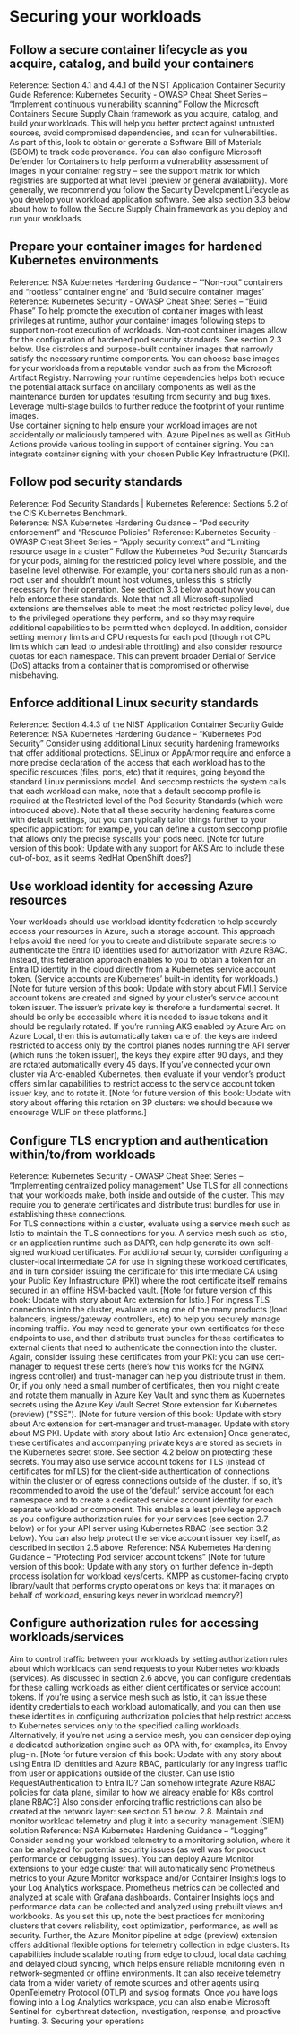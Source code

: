 # Securing your workloads
## Follow a secure container lifecycle as you acquire, catalog, and build your containers
Reference: Section 4.1 and 4.4.1 of the NIST Application Container Security Guide
Reference: Kubernetes Security - OWASP Cheat Sheet Series – “Implement continuous vulnerability scanning”
Follow the Microsoft Containers Secure Supply Chain framework as you acquire, catalog, and build your workloads.  This will help you better protect against untrusted sources, avoid compromised dependencies, and scan for vulnerabilities.  
As part of this, look to obtain or generate a Software Bill of Materials (SBOM) to track code provenance.  You can also configure Microsoft Defender for Containers to help perform a vulnerability assessment of images in your container registry – see the support matrix for which registries are supported at what level (preview or general availability).
More generally, we recommend you follow the Security Development Lifecycle as you develop your workload application software.
See also section 3.3 below about how to follow the Secure Supply Chain framework as you deploy and run your workloads.
## Prepare your container images for hardened Kubernetes environments
Reference: NSA Kubernetes Hardening Guidance – ‘“Non-root” containers and “rootless” container engine’ and ‘Build secuire container images’
Reference: Kubernetes Security - OWASP Cheat Sheet Series – “Build Phase”
To help promote the execution of container images with least privileges at runtime, author your container images following steps to support non-root execution of workloads.  Non-root container images allow for the configuration of hardened pod security standards.  See section 2.3 below.
Use distroless and purpose-built container images that narrowly satisfy the necessary runtime components.  You can choose base images for your workloads from a reputable vendor such as from the Microsoft Artifact Registry.  Narrowing your runtime dependencies helps both reduce the potential attack surface on ancillary components as well as the maintenance burden for updates resulting from security and bug fixes.  Leverage multi-stage builds to further reduce the footprint of your runtime images.  
Use container signing to help ensure your workload images are not accidentally or maliciously tampered with.  Azure Pipelines as well as GitHub Actions provide various tooling in support of container signing.  You can integrate container signing with your chosen Public Key Infrastructure (PKI).
## Follow pod security standards
Reference: Pod Security Standards | Kubernetes
Reference: Sections 5.2 of the CIS Kubernetes Benchmark.  
Reference: NSA Kubernetes Hardening Guidance – “Pod security enforcement” and “Resource Policies”
Reference: Kubernetes Security - OWASP Cheat Sheet Series – “Apply security context” and “Limiting resource usage in a cluster”
Follow the Kubernetes Pod Security Standards for your pods, aiming for the restricted policy level where possible, and the baseline level otherwise.  For example, your containers should run as a non-root user and shouldn’t mount host volumes, unless this is strictly necessary for their operation.  See section 3.3 below about how you can help enforce these standards.  Note that not all Microsoft-supplied extensions are themselves able to meet the most restricted policy level, due to the privileged operations they perform, and so they may require additional capabilities to be permitted when deployed.
In addition, consider setting memory limits and CPU requests for each pod (though not CPU limits which can lead to undesirable throttling) and also consider resource quotas for each namespace.  This can prevent broader Denial of Service (DoS) attacks from a container that is compromised or otherwise misbehaving.
## Enforce additional Linux security standards
Reference: Section 4.4.3 of the NIST Application Container Security Guide
Reference:  NSA Kubernetes Hardening Guidance – “Kubernetes Pod Security”
Consider using additional Linux security hardening frameworks that offer additional protections.  SELinux or AppArmor require and enforce a more precise declaration of the access that each workload has to the specific resources (files, ports, etc) that it requires, going beyond the standard Linux permissions model.  And seccomp restricts the system calls that each workload can make, note that a default seccomp profile is required at the Restricted level of the Pod Security Standards (which were introduced above). Note that all these security hardening features come with default settings, but you can typically tailor things further to your specific application: for example, you can define a custom seccomp profile that allows only the precise syscalls your pods need.
[Note for future version of this book: Update with any support for AKS Arc to include these out-of-box, as it seems RedHat OpenShift does?]
## Use workload identity for accessing Azure resources
Your workloads should use workload identity federation to help securely access your resources in Azure, such a storage account.  This approach helps avoid the need for you to create and distribute separate secrets to authenticate the Entra ID identities used for authorization with Azure RBAC.  Instead, this federation approach enables to you to obtain a token for an Entra ID identity in the cloud directly from a Kubernetes service account token. (Service accounts are Kubernetes’ built-in identity for workloads.)
[Note for future version of this book: Update with story about FMI.]
Service account tokens are created and signed by your cluster’s service account token issuer.  The issuer’s private key is therefore a fundamental secret. It should be only be accessible where it is needed to issue tokens and it should be regularly rotated.
If you’re running AKS enabled by Azure Arc on Azure Local, then this is automatically taken care of: the keys are indeed restricted to access only by the control planes nodes running the API server (which runs the token issuer), the keys they expire after 90 days, and they are rotated automatically every 45 days.
If you’ve connected your own cluster via Arc-enabled Kubernetes, then evaluate if your vendor’s product offers similar capabilities to restrict access to the service account token issuer key, and to rotate it.
[Note for future version of this book: Update with story about offering this rotation on 3P clusters: we should because we encourage WLIF on these platforms.]
## Configure TLS encryption and authentication within/to/from workloads
Reference: Kubernetes Security - OWASP Cheat Sheet Series – “Implementing centralized policy management”
Use TLS for all connections that your workloads make, both inside and outside of the cluster.  This may require you to generate certificates and distribute trust bundles for use in establishing these connections.  
For TLS connections within a cluster, evaluate using a service mesh such as Istio to maintain the TLS connections for you. A service mesh such as Istio, or an application runtime such as DAPR, can help generate its own self-signed workload certificates.   For additional security, consider configuring a cluster-local intermediate CA for use in signing these workload certificates, and in turn consider issuing the certificate for this intermediate CA using your Public Key Infrastructure (PKI) where the root certificate itself remains secured in an offline HSM-backed vault.
[Note for future version of this book: Update with story about Arc extension for Istio.]
For ingress TLS connections into the cluster, evaluate using one of the many products (load balancers, ingress/gateway controllers, etc) to help you securely manage incoming traffic.  You may need to generate your own certificates for these endpoints to use, and then distribute trust bundles for these certificates to external clients that need to authenticate the connection into the cluster.  Again, consider issuing these certificates from your PKI: you can use cert-manager to request these certs (here’s how this works for the NGINX ingress controller) and trust-manager can help you distribute trust in them.  Or, if you only need a small number of certificates, then you might create and rotate them manually in Azure Key Vault and sync them as Kubernetes secrets using the Azure Key Vault Secret Store extension for Kubernetes (preview) ("SSE").
[Note for future version of this book: Update with story about Arc extension for cert-manager and trust-manager.  Update with story about MS PKI.  Update with story about Istio Arc extension]
Once generated, these certificates and accompanying private keys are stored as secrets in the Kubernetes secret store.  See section 4.2 below on protecting these secrets. 
You may also use service account tokens for TLS (instead of certificates for mTLS) for the client-side authentication of connections within the cluster or of egress connections outside of the cluster.  If so, it’s recommended to avoid the use of the ‘default’ service account for each namespace and to create a dedicated service account identity for each separate workload or component.  This enables a least privilege approach as you configure authorization rules for your services (see section 2.7 below) or for your API server using Kubernetes RBAC (see section 3.2 below).   You can also help protect the service account issuer key itself, as described in section 2.5 above.
Reference: NSA Kubernetes Hardening Guidance – “Protecting Pod servicer account tokens”
[Note for future version of this book: Update with any story on further defence in-depth process isolation for workload keys/certs.  KMPP as customer-facing crypto library/vault that performs crypto operations on keys that it manages on behalf of workload, ensuring keys never in workload memory?]
## Configure authorization rules for accessing workloads/services
Aim to control traffic between your workloads by setting authorization rules about which workloads can send requests to your Kubernetes workloads (services).  As discussed in section 2.6 above, you can configure credentials for these calling workloads as either client certificates or service account tokens.
If you’re using a service mesh such as Istio, it can issue these identity credentials to each workload automatically, and you can then use these identities in configuring authorization policies that help restrict access to Kubernetes services only to the specified calling workloads. 
Alternatively, if you’re not using a service mesh, you can consider deploying a dedicated authorization engine such as OPA  with, for examples, its Envoy plug-in.
[Note for future version of this book: Update with any story about using Entra ID identities and Azure RBAC, particularly for any ingress traffic from user or applications outside of the cluster.  Can use Istio RequestAuthentication to Entra ID? Can somehow integrate Azure RBAC policies for data plane, similar to how we already enable for K8s control plane RBAC?]
Also consider enforcing traffic restrictions can also be created at the network layer: see section 5.1 below.
2.8. Maintain and monitor workload telemetry and plug it into a security management (SIEM) solution
Reference: NSA Kubernetes Hardening Guidance – “Logging”
Consider sending your workload telemetry to a monitoring solution, where it can be analyzed for potential security issues (as well was for product performance or debugging issues). 
You can deploy Azure Monitor extensions to your edge cluster that will automatically send Prometheus metrics to your Azure Monitor workspace and/or Container Insights logs to your Log Analytics workspace.  Prometheus metrics can be collected and analyzed at scale with Grafana dashboards.  Container Insights logs and performance data can be collected and analyzed using prebuilt views and workbooks.  As you set this up, note the best practices for monitoring clusters that covers reliability, cost optimization, performance, as well as security.
Further, the Azure Monitor pipeline at edge (preview) extension offers additional flexible options for telemetry collection in edge clusters.  Its capabilities include scalable routing from edge to cloud, local data caching, and delayed cloud syncing, which helps ensure reliable monitoring even in network-segmented or offline environments.  It can also receive telemetry data from a wider variety of remote sources and other agents using OpenTelemetry Protocol (OTLP) and syslog formats.
Once you have logs flowing into a Log Analytics workspace, you can also enable Microsoft Sentinel for  cyberthreat detection, investigation, response, and proactive hunting.
3. Securing your operations